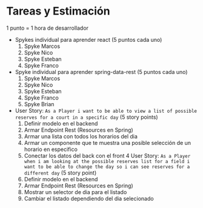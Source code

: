 # Tareas y Estimación
1 punto = 1 hora de desarrollador

- Spykes individual para aprender react (5 puntos cada uno)
    1. Spyke Marcos
    2. Spyke Nico
    3. Spyke Esteban
    4. Spyke Franco
- Spyke individual para aprender spring-data-rest (5 puntos cada uno)
    1. Spyke Marcos
    2. Spyke Nico
    3. Spyke Esteban
    4. Spyke Franco
    5. Spyke Brian
- User Story: `As a Player i want to be able to view a list of possible reserves for a court in a specific day` (5 story points)
    1. Definir modelo en el backend
    2. Armar Endpoint Rest (Resources en Spring)
    3. Armar una lista con todos los horarios del dia
    4. Armar un componente que te muestra una posible selección de un horario en especifico
    5. Conectar los datos del back con el front
4 User Story: `As a Player when i am looking at the possible reserves list for a field i want to be able to change the day so i can see reserves for a different day` (5 story point)
    1. Definir modelo en el backend
    2. Armar Endpoint Rest (Resources en Spring)
    3. Mostrar un selector de dia para el listado
    4. Cambiar el listado dependiendo del dia selecionado